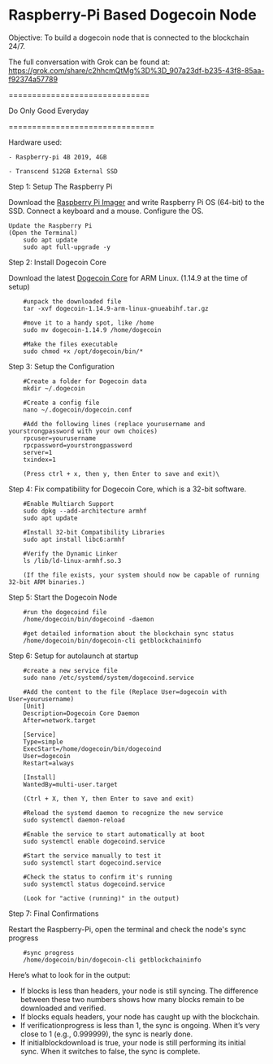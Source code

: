 # Raspberry-Pi Based Dogecoin Node

Objective:
To build a dogecoin node that is connected to the blockchain 24/7.

The full conversation with Grok can be found at:
https://grok.com/share/c2hhcmQtMg%3D%3D_907a23df-b235-43f8-85aa-f92374a57789

==============================

Do Only Good Everyday

===============================

Hardware used: 
   
    - Raspberry-pi 4B 2019, 4GB
    
    - Transcend 512GB External SSD

Step 1: Setup The Raspberry Pi

Download the [Raspberry Pi Imager](https://www.raspberrypi.com/software/) and write  Raspberry Pi OS (64-bit) to the SSD. 
Connect a keyboard and a mouse. 
Configure the OS.

    Update the Raspberry Pi
    (Open the Terminal)
        sudo apt update
        sudo apt full-upgrade -y

Step 2: Install Dogecoin Core

Download the latest [Dogecoin Core](https://github.com/dogecoin/dogecoin/releases) for ARM Linux. (1.14.9 at the time of setup)

        #unpack the downloaded file
        tar -xvf dogecoin-1.14.9-arm-linux-gnueabihf.tar.gz

        #move it to a handy spot, like /home
        sudo mv dogecoin-1.14.9 /home/dogecoin

        #Make the files executable
        sudo chmod +x /opt/dogecoin/bin/*

Step 3: Setup the Configuration

        #Create a folder for Dogecoin data
        mkdir ~/.dogecoin

        #Create a config file
        nano ~/.dogecoin/dogecoin.conf

        #Add the following lines (replace yourusername and yourstrongpassword with your own choices)
        rpcuser=yourusername
        rpcpassword=yourstrongpassword
        server=1
        txindex=1

        (Press ctrl + x, then y, then Enter to save and exit)\

Step 4: Fix compatibility for Dogecoin Core, which is a 32-bit software.

        #Enable Multiarch Support
        sudo dpkg --add-architecture armhf
        sudo apt update

        #Install 32-bit Compatibility Libraries
        sudo apt install libc6:armhf

        #Verify the Dynamic Linker
        ls /lib/ld-linux-armhf.so.3

        (If the file exists, your system should now be capable of running 32-bit ARM binaries.)

Step 5: Start the Dogecoin Node

        #run the dogecoind file
        /home/dogecoin/bin/dogecoind -daemon

        #get detailed information about the blockchain sync status
        /home/dogecoin/bin/dogecoin-cli getblockchaininfo

Step 6: Setup for autolaunch at startup

        #create a new service file
        sudo nano /etc/systemd/system/dogecoind.service

        #Add the content to the file (Replace User=dogecoin with User=yourusername)
        [Unit]
        Description=Dogecoin Core Daemon
        After=network.target

        [Service]
        Type=simple
        ExecStart=/home/dogecoin/bin/dogecoind
        User=dogecoin
        Restart=always

        [Install]
        WantedBy=multi-user.target

        (Ctrl + X, then Y, then Enter to save and exit)

        #Reload the systemd daemon to recognize the new service
        sudo systemctl daemon-reload

        #Enable the service to start automatically at boot
        sudo systemctl enable dogecoind.service

        #Start the service manually to test it
        sudo systemctl start dogecoind.service

        #Check the status to confirm it's running
        sudo systemctl status dogecoind.service

        (Look for "active (running)" in the output)

Step 7: Final Confirmations

  Restart the Raspberry-Pi, open the terminal and check the node's sync progress

        #sync progress
        /home/dogecoin/bin/dogecoin-cli getblockchaininfo

  Here’s what to look for in the output:

  - If blocks is less than headers, your node is still syncing. The difference between these two numbers shows how many blocks remain to be downloaded and verified.
  - If blocks equals headers, your node has caught up with the blockchain.
  - If verificationprogress is less than 1, the sync is ongoing. When it’s very close to 1 (e.g., 0.999999), the sync is nearly done.
  - If initialblockdownload is true, your node is still performing its initial sync. When it switches to false, the sync is complete.
